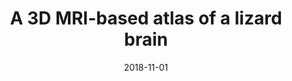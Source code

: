 ---
title: "A 3D MRI-based atlas of a lizard brain"
collection: publications
permalink: /publication/2018-11-01-A-3D-MRI-based-atlas-of-a-lizard-brain
date: 2018-11-01
venue: 'The Journal of comparative neurology'
paperurl: 'http://dx.doi.org/10.1002/cne.24480'
citation: 'Hoops, Daniel, Desfilis, Ester, Ullmann, Jeremy F P, Janke, Andrew L, Stait-Gardner, Timothy, <b>Devenyi, Gabriel A</b>, Price, William S, Medina, Loreta, Whiting, Martin J, Keogh, J Scott, &quot;A 3D MRI-based atlas of a lizard brain.&quot; The Journal of comparative neurology, 2018.'
---